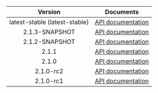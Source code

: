 | Version | Documents |
|:---:|---|
| latest-stable (latest-stable) | [API documentation](latest-stable) |
| 2.1.3-SNAPSHOT | [API documentation](2.1.3-SNAPSHOT) |
| 2.1.2-SNAPSHOT | [API documentation](2.1.2-SNAPSHOT) |
| 2.1.1 | [API documentation](2.1.1) |
| 2.1.0 | [API documentation](2.1.0) |
| 2.1.0-rc2 | [API documentation](2.1.0-rc2) |
| 2.1.0-rc1 | [API documentation](2.1.0-rc1) |
